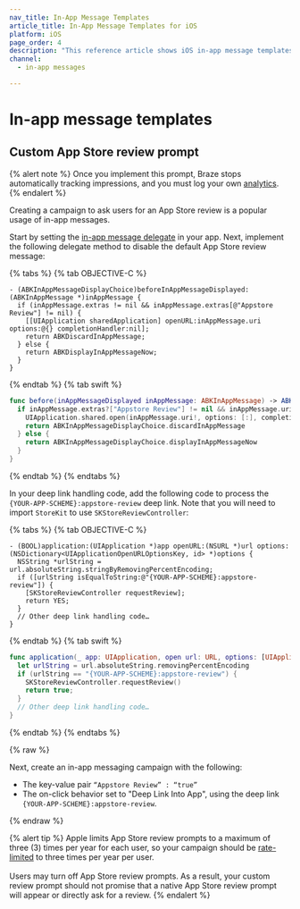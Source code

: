 ```yaml
---
nav_title: In-App Message Templates
article_title: In-App Message Templates for iOS
platform: iOS
page_order: 4
description: "This reference article shows iOS in-app message templates."
channel:
  - in-app messages

---
```


# In-app message templates

## Custom App Store review prompt

{% alert note %}
Once you implement this prompt, Braze stops automatically tracking impressions, and you must log your own [analytics]({{site.baseurl}}/developer_guide/platform_integration_guides/ios/in-app_messaging/customization/#logging-impressions-and-clicks).
{% endalert %}

Creating a campaign to ask users for an App Store review is a popular usage of in-app messages.

Start by setting the [in-app message delegate][30] in your app. Next, implement the following delegate method to disable the default App Store review message:

{% tabs %}
{% tab OBJECTIVE-C %}

```objc
- (ABKInAppMessageDisplayChoice)beforeInAppMessageDisplayed:(ABKInAppMessage *)inAppMessage {
  if (inAppMessage.extras != nil && inAppMessage.extras[@"Appstore Review"] != nil) {
    [[UIApplication sharedApplication] openURL:inAppMessage.uri options:@{} completionHandler:nil];
    return ABKDiscardInAppMessage;
  } else {
    return ABKDisplayInAppMessageNow;
  }
}
```

{% endtab %}
{% tab swift %}

```swift
func before(inAppMessageDisplayed inAppMessage: ABKInAppMessage) -> ABKInAppMessageDisplayChoice {
  if inAppMessage.extras?["Appstore Review"] != nil && inAppMessage.uri != nil {
    UIApplication.shared.open(inAppMessage.uri!, options: [:], completionHandler: nil)
    return ABKInAppMessageDisplayChoice.discardInAppMessage
  } else {
    return ABKInAppMessageDisplayChoice.displayInAppMessageNow
  }
}
```

{% endtab %}
{% endtabs %}

In your deep link handling code, add the following code to process the `{YOUR-APP-SCHEME}:appstore-review` deep link. Note that you will need to import `StoreKit` to use `SKStoreReviewController`:

{% tabs %}
{% tab OBJECTIVE-C %}

```objc
- (BOOL)application:(UIApplication *)app openURL:(NSURL *)url options:(NSDictionary<UIApplicationOpenURLOptionsKey, id> *)options {
  NSString *urlString = url.absoluteString.stringByRemovingPercentEncoding;
  if ([urlString isEqualToString:@"{YOUR-APP-SCHEME}:appstore-review"]) {
    [SKStoreReviewController requestReview];
    return YES;
  }
  // Other deep link handling code…
}
```

{% endtab %}
{% tab swift %}

```swift
func application(_ app: UIApplication, open url: URL, options: [UIApplicationOpenURLOptionsKey : Any] = [:]) -> Bool {
  let urlString = url.absoluteString.removingPercentEncoding
  if (urlString == "{YOUR-APP-SCHEME}:appstore-review") {
    SKStoreReviewController.requestReview()
    return true;
  }
  // Other deep link handling code…
}
```

{% endtab %}
{% endtabs %}

{% raw %}

Next, create an in-app messaging campaign with the following:

- The key-value pair `“Appstore Review” : “true”`
- The on-click behavior set to "Deep Link Into App", using the deep link `{YOUR-APP-SCHEME}:appstore-review`.

{% endraw %}

{% alert tip %}
Apple limits App Store review prompts to a maximum of three (3) times per year for each user, so your campaign should be [rate-limited]({{site.baseurl}}/user_guide/engagement_tools/campaigns/testing_and_more/rate-limiting/#user-centric-rate-limiting) to three times per year per user.<br><br>Users may turn off App Store review prompts. As a result, your custom review prompt should not promise that a native App Store review prompt will appear or directly ask for a review.
{% endalert %}

[30]: #in-app-message-controller-delegate
